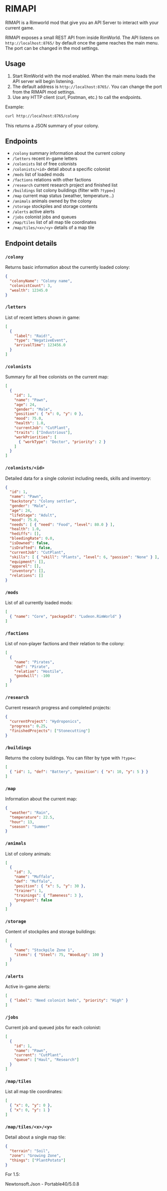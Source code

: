 # RIMAPI
RIMAPI is a Rimworld mod that give you an API Server to interact with your current game.

RIMAPI exposes a small REST API from inside RimWorld. The API listens on `http://localhost:8765/` by default once the
game reaches the main menu. The port can be changed in the mod settings.

## Usage
1. Start RimWorld with the mod enabled. When the main menu loads the API server will begin listening.
2. The default address is `http://localhost:8765/`. You can change the port from the RIMAPI mod settings.
3. Use any HTTP client (curl, Postman, etc.) to call the endpoints.

Example:
```bash
curl http://localhost:8765/colony
```
This returns a JSON summary of your colony.

## Endpoints
- `/colony`  summary information about the current colony
- `/letters`  recent in-game letters
- `/colonists`  list of free colonists
- `/colonists/<id>`  detail about a specific colonist
- `/mods`  list of loaded mods
- `/factions`  relations with other factions
- `/research`  current research project and finished list
- `/buildings`  list colony buildings (filter with `?type=`)
- `/map`  current map status (weather, temperature...)
- `/animals`  animals owned by the colony
- `/storage`  stockpiles and storage contents
- `/alerts`  active alerts
- `/jobs`  colonist jobs and queues
- `/map/tiles`  list of all map tile coordinates
- `/map/tiles/<x>/<y>`  details of a map tile

## Endpoint details

### `/colony`
Returns basic information about the currently loaded colony:

```json
{
  "colonyName": "Colony name",
  "colonistCount": 3,
  "wealth": 12345.0
}
```

### `/letters`
List of recent letters shown in game:

```json
[
  {
    "label": "Raid!",
    "type": "NegativeEvent",
    "arrivalTime": 123456.0
  }
]
```

### `/colonists`
Summary for all free colonists on the current map:

```json
[
  {
    "id": 1,
    "name": "Pawn",
    "age": 24,
    "gender": "Male",
    "position": { "x": 0, "y": 0 },
    "mood": 75.0,
    "health": 1.0,
    "currentJob": "CutPlant",
    "traits": ["Industrious"],
    "workPriorities": [
      { "workType": "Doctor", "priority": 2 }
    ]
  }
]
```

### `/colonists/<id>`
Detailed data for a single colonist including needs, skills and inventory:

```json
{
  "id": 1,
  "name": "Pawn",
  "backstory": "Colony settler",
  "gender": "Male",
  "age": 24,
  "lifeStage": "Adult",
  "mood": 75.0,
  "needs": [ { "need": "Food", "level": 80.0 } ],
  "health": 1.0,
  "hediffs": [],
  "bleedingRate": 0.0,
  "isDowned": false,
  "isDrafted": false,
  "currentJob": "CutPlant",
  "skills": [ { "skill": "Plants", "level": 6, "passion": "None" } ],
  "equipment": [],
  "apparel": [],
  "inventory": [],
  "relations": []
}
```

### `/mods`
List of all currently loaded mods:

```json
[
  { "name": "Core", "packageId": "Ludeon.RimWorld" }
]
```

### `/factions`
List of non-player factions and their relation to the colony:

```json
[
  {
    "name": "Pirates",
    "def": "Pirate",
    "relation": "Hostile",
    "goodwill": -100
  }
]
```

### `/research`
Current research progress and completed projects:

```json
{
  "currentProject": "Hydroponics",
  "progress": 0.25,
  "finishedProjects": ["Stonecutting"]
}
```

### `/buildings`
Returns the colony buildings. You can filter by type with `?type=`:

```json
[
  { "id": 1, "def": "Battery", "position": { "x": 10, "y": 5 } }
]
```

### `/map`
Information about the current map:

```json
{
  "weather": "Rain",
  "temperature": 22.5,
  "hour": 13,
  "season": "Summer"
}
```

### `/animals`
List of colony animals:

```json
[
  {
    "id": 3,
    "name": "Muffalo",
    "def": "Muffalo",
    "position": { "x": 5, "y": 30 },
    "trainer": 1,
    "trainings": { "Tameness": 3 },
    "pregnant": false
  }
]
```

### `/storage`
Content of stockpiles and storage buildings:

```json
[
  {
    "name": "Stockpile Zone 1",
    "items": { "Steel": 75, "WoodLog": 100 }
  }
]
```

### `/alerts`
Active in-game alerts:

```json
[
  { "label": "Need colonist beds", "priority": "High" }
]
```

### `/jobs`
Current job and queued jobs for each colonist:

```json
[
  {
    "id": 1,
    "name": "Pawn",
    "current": "CutPlant",
    "queue": ["Haul", "Research"]
  }
]
```

### `/map/tiles`
List all map tile coordinates:

```json
[
  { "x": 0, "y": 0 },
  { "x": 0, "y": 1 }
]
```

### `/map/tiles/<x>/<y>`
Detail about a single map tile:

```json
{
  "terrain": "Soil",
  "zone": "Growing Zone",
  "things": ["PlantPotato"]
}
```


For 1.5:

Newtonsoft.Json - Portable40/5.0.8